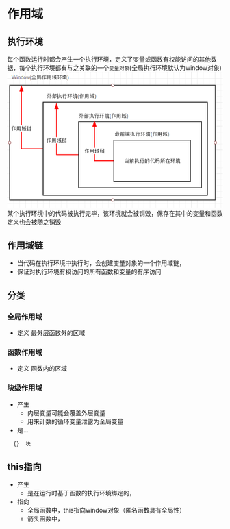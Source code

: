 作用域
===

执行环境
---
每个函数运行时都会产生一个执行环境，定义了变量或函数有权能访问的其他数据，每个执行环境都有与之关联的一个`变量对象`(全局执行环境默认为window对象)
![执行环境](./ECMAScript3/img/scope.png)
某个执行环境中的代码被执行完毕，该环境就会被销毁，保存在其中的变量和函数定义也会被随之销毁

作用域链
---
* 当代码在执行环境中执行时，会创建变量对象的一个作用域链，
* 保证对执行环境有权访问的所有函数和变量的有序访问

分类
----
### 全局作用域
* 定义
  最外层函数外的区域

### 函数作用域
* 定义
  函数内的区域

### 块级作用域
* 产生
  * 内层变量可能会覆盖外层变量
  * 用来计数的循环变量泄露为全局变量
* 是...
```js
  {}  块
```
this指向
---
* 产生
  * 是在运行时基于函数的执行环境绑定的，
* 指向
  * 全局函数中，this指向window对象（匿名函数具有全局性）
  * 箭头函数中，
